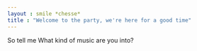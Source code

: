 ```yaml
---
layout : smile *chesse*
title : "Welcome to the party, we're here for a good time"
---
```

So tell me 
What kind of music are you into?

